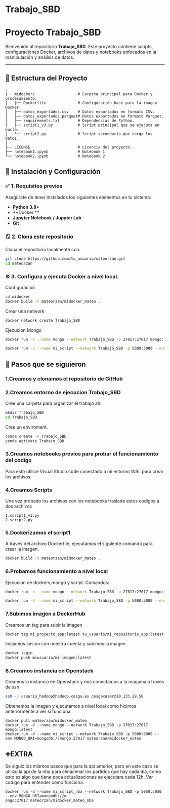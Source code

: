 # Trabajo_SBD

# Proyecto Trabajo_SBD

Bienvenido al repositorio **Trabajo_SBD**. Este proyecto contiene scripts, configuraciones Docker, archivos de datos y notebooks enfocados en la manipulación y análisis de datos.

---

## 📁 Estructura del Proyecto

```plaintext
.
├── midocker/                   # Carpeta principal para Docker y procesamiento.
│   ├── Dockerfile              # Configuración base para la imagen Docker.
│   ├── datos_exportados.csv    # Datos exportados en formato CSV.
│   ├── datos_exportados.parquet# Datos exportados en formato Parquet.
│   ├── requirements.txt        # Dependencias de Python.
│   ├── script1_v3.py           # Script principal que se ejecuta en bucle.
│   └── script2.py              # Script secundario que carga los datos.
│
├── LICENSE                     # Licencia del proyecto.
├── notebook1.ipynb             # Notebook 1 
└── notebook2.ipynb             # Notebook 2 
```

## 🚀 Instalación y Configuración

### ✅ 1. Requisitos previos

Asegúrate de tener instalados los siguientes elementos en tu sistema:

- **Python 3.8+**
- **Docker **
- **Jupyter Notebook / Jupyter Lab**
- **Git**

### 🪞 2. Clona este repositorio

Clona el repositorio localmente con:

```bash
git clone https://github.com/tu_usuario/mateorzan.git
cd mateorzan
```

### ⚙️ 3. Configura y ejecuta Docker a nivel local.

Configuracion

```bash
cd midocker
docker build -t mateorzan/midocker_mateo .
```

Crear una network

```bash
docker network create Trabajo_SBD
```

Ejecucion Mongo

```bash
docker run -d --name mongo --network Trabajo_SBD -p 27017:27017 mongo:latest
```

```bash
docker run -d --name mi_script --network Trabajo_SBD -p 5000:5000 --env MONGO_URI=mongodb://mongo:27017 mateorzan/midocker_mateo
```

## 👣 Pasos que se siguieron

### 1.Creamos y clonamos el repositorio de GitHub

### 2.Creamos entorno de ejecucion Trabajo_SBD

Cree una carpeta para organizar el trabajo ahi.

```bash
mkdir Trabajo_SBD
cd Trabajo_SBD
```

Cree un enviroment.

```bash
conda create -n Trabajo_SBD
conda activate Trabajo_SBD
```

### 3.Creamos notebooks previos para probar el funcionamiento del codigo

Para esto utilice Visual Studio code conectado a mi entorno WSL para crear los archivos

### 4.Creamos Scripts

Una vez probado los archivos con los notebooks traslade estos codigos a dos archivos

    1.script1_v3.py
    2.script2.py

### 5.Dockerizamos el script1

A traves del archivo Dockerfile, ejecutamos el siguiente comando para crear la imagen.

```bash
docker build -t mateorzan/midocker_mateo .
```

### 6.Probamos funcionamiento a nivel local

Ejecucion de dockers,mongo y script. Comandos:

```bash
docker run -d --name mongo --network Trabajo_SBD -p 27017:27017 mongo:latest
```

```bash
docker run -d --name mi_script --network Trabajo_SBD -p 5000:5000 --env MONGO_URI=mongodb://mongo:27017 mateorzan/midocker_mateo
```

### 7.Subimos imagen a DockerHub

Creamos un tag para subir la imagen

```bash
docker tag mi_proyecto_app:latest tu_usuario/mi_repositorio_app:latest
```

Iniciamos sesion con nuestra cuenta y subimos la imagen

```bash
docker login
docker push miusuario/mi-imagen:latest
```

### 8.Creamos instancia en Openstack

Creamos la instancia en Openstack y nos conectamos a la maquina a traves de ssh

```bash
ssh -J usuario_hadoop@hadoop.cesga.es cesgaxuser@10.133.29.50 
```

Obtenemos la imagen y ejecutamos a nivel local como hicimos anteriormente a ver si funciona

```
docker pull mateorzan/midocker_mateo
docker run -d --name mongo --network Trabajo_SBD -p 27017:27017 mongo:latest
docker run -d --name mi_script --network Trabajo_SBD -p 5000:5000 --env MONGO_URI=mongodb://mongo:27017 mateorzan/midocker_mateo

```

## ➕EXTRA

Se siguio los mismos pasos que para la api anterior, pero en este caso se utilizo la api de la nba para almacenar los partidos que hay cada dia, como esto es algo que tiene poca actualizaciones se ejecutara cada 12h. Ver codigo para entender como funciona.

```
docker run -d --name mi_script_nba --network Trabajo_SBD -p 5050:5050 --env MONGO_URI=mongodb://m
ongo:27017 mateorzan/midocker_mateo_nba
```
